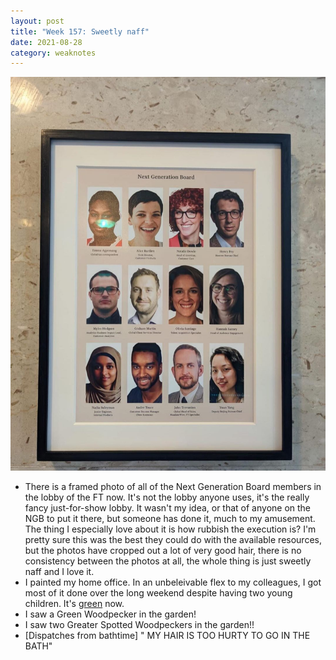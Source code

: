 ```yaml
---
layout: post
title: "Week 157: Sweetly naff"
date: 2021-08-28
category: weaknotes
---
```

![Next Generation Board](/assets/img/NGB.jpeg)
* There is a framed photo of all of the Next Generation Board members in the lobby of the FT now. It's not the lobby anyone uses, it's the really fancy just-for-show lobby. It wasn't my idea, or that of anyone on the NGB to put it there, but someone has done it, much to my amusement. The thing I especially love about it is how rubbish the execution is? I'm pretty sure this was the best they could do with the available resources, but the photos have cropped out a lot of very good hair, there is no consistency between the photos at all, the whole thing is just sweetly naff and I love it.
* I painted my home office. In an unbeleivable flex to my colleagues, I got most of it done over the long weekend despite having two young children. It's [green](https://www.lickhome.com/paint/green-07) now.
* I saw a Green Woodpecker in the garden!
* I saw two Greater Spotted Woodpeckers in the garden!!
* [Dispatches from bathtime] "<sobbing> MY HAIR IS TOO HURTY TO GO IN THE BATH"
